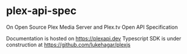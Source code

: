 # plex-api-spec
 
On Open Source Plex Media Server and Plex.tv Open API Specification

Documentation is hosted on https://plexapi.dev
Typescript SDK is under construction at https://github.com/lukehagar/plexjs

